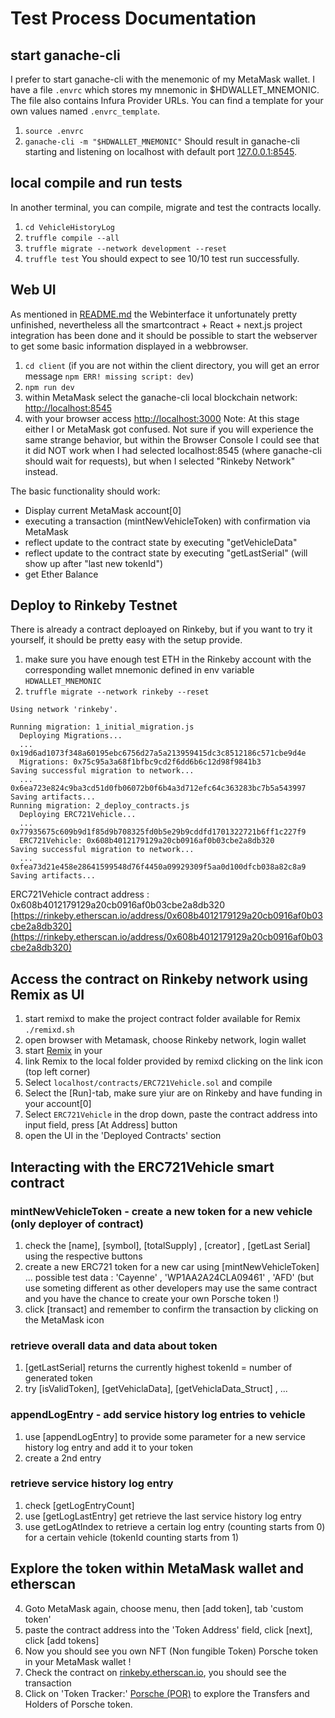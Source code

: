 # Test Process Documentation

## start ganache-cli
I prefer to start ganache-cli with the menemonic of my MetaMask wallet. I have a file `.envrc` which stores my mnemonic in $HDWALLET_MNEMONIC.
The file also contains Infura Provider URLs. You can find a template for your own values named `.envrc_template`.
1. `source .envrc`
2. `ganache-cli -m "$HDWALLET_MNEMONIC"`
Should result in ganache-cli starting and listening on localhost with default port [127.0.0.1:8545](127.0.0.1:8545).

## local compile and run tests
In another terminal, you can compile, migrate and test the contracts locally.
1. `cd VehicleHistoryLog`
2. `truffle compile --all`
3. `truffle migrate --network development --reset`
4. `truffle test`
You should expect to see 10/10 test run successfully.

## Web UI
As mentioned in [README.md](../README.md) the Webinterface it unfortunately pretty unfinished, nevertheless all the smartcontract + React + next.js project integration has been done and it should be possible to start the webserver to get some basic information displayed in a webbrowser.
1. `cd client` (if you are not within the client directory, you will get an error message `npm ERR! missing script: dev`)
2. `npm run dev`
3. within MetaMask select the ganache-cli local blockchain network: [http://localhost:8545](#)
4. with your browser access [http://localhost:3000](http://localhost:3000)
Note: At this stage either I or MetaMask got confused. Not sure if you will experience the same strange behavior, but within the Browser Console I could see that it did NOT work when I had selected localhost:8545 (where ganache-cli should wait for requests), but when I selected "Rinkeby Network" instead.

The basic functionality should work:
- Display current MetaMask account[0]
- executing a transaction (mintNewVehicleToken) with confirmation via MetaMask
- reflect update to the contract state by executing "getVehicleData"
- reflect update to the contract state by executing "getLastSerial" (will show up after "last new tokenId")
- get Ether Balance


## Deploy to Rinkeby Testnet
There is already a contract deploayed on Rinkeby, but if you want to try it yourself, it should be pretty easy with the setup provide.
1. make sure you have enough test ETH in the Rinkeby account with the corresponding wallet mnemonic defined in env variable `HDWALLET_MNEMONIC`
2. `truffle migrate --network rinkeby --reset`

```
Using network 'rinkeby'.

Running migration: 1_initial_migration.js
  Deploying Migrations...
  ... 0x19d6ad1073f348a60195ebc6756d27a5a213959415dc3c8512186c571cbe9d4e
  Migrations: 0x75c95a3a68f1bfbc9cd2f6dd6b6c12d98f9841b3
Saving successful migration to network...
  ... 0x6ea723e824c9ba3cd51d0fb06072b0f6b4a3d712efc64c363283bc7b5a543997
Saving artifacts...
Running migration: 2_deploy_contracts.js
  Deploying ERC721Vehicle...
  ... 0x77935675c609b9d1f85d9b708325fd0b5e29b9cddfd1701322721b6ff1c227f9
  ERC721Vehicle: 0x608b4012179129a20cb0916af0b03cbe2a8db320
Saving successful migration to network...
  ... 0xfea73d21e458e28641599548d76f4450a09929309f5aa0d100dfcb038a82c8a9
Saving artifacts...
```
ERC721Vehicle contract address : 0x608b4012179129a20cb0916af0b03cbe2a8db320
[https://rinkeby.etherscan.io/address/0x608b4012179129a20cb0916af0b03cbe2a8db320](https://rinkeby.etherscan.io/address/0x608b4012179129a20cb0916af0b03cbe2a8db320)


## Access the contract on Rinkeby network using Remix as UI

1. start remixd to make the project contract folder available for Remix `./remixd.sh`
2. open browser with Metamask, choose Rinkeby network, login wallet
3. start [Remix](https://remix.ethereum.org) in your 
4. link Remix to the local folder provided by remixd clicking on the link icon (top left corner)
5. Select `localhost/contracts/ERC721Vehicle.sol` and compile
6. Select the [Run]-tab, make sure yiur are on Rinkeby and have funding in your account[0]
7. Select `ERC721Vehicle` in the drop down, paste the contract address into input field, press [At Address] button
8. open the UI in the 'Deployed Contracts' section

## Interacting with the ERC721Vehicle smart contract

### mintNewVehicleToken - create a new token for a new vehicle (only deployer of contract)

1. check the [name], [symbol], [totalSupply] , [creator] , [getLast Serial] using the respective buttons
2. create a new ERC721 token for a new car using [mintNewVehicleToken] ... possible test data : 'Cayenne' , 'WP1AA2A24CLA09461' , 'AFD' (but use someting different as other developers may use the same contract and you have the chance to create your own Porsche token !)
3. click [transact] and remember to confirm the transaction by clicking on the MetaMask icon

### retrieve overall data and data about token

1. [getLastSerial] returns the currently highest tokenId = number of generated token
1. try [isValidToken], [getVehiclaData], [getVehiclaData_Struct] , ...


### appendLogEntry - add service history log entries to vehicle

1. use [appendLogEntry] to provide some parameter for a new service history log entry and add it to your token
2. create a 2nd entry

### retrieve service history log entry

1. check [getLogEntryCount]
1. use [getLogLastEntry] get retrieve the last service history log entry
2. use getLogAtIndex to retrieve a certain log entry (counting starts from 0) for a certain vehicle (tokenId counting starts from 1)

## Explore the token within MetaMask wallet and etherscan

4. Goto MetaMask again, choose menu, then [add token], tab 'custom token'
5. paste the contract address into the 'Token Address' field, click [next], click [add tokens]
6. Now you should see you own NFT (Non fungible Token) Porsche token in your MetaMask wallet !
7. Check the contract on [rinkeby.etherscan.io](https://rinkeby.etherscan.io/address/0x608b4012179129a20cb0916af0b03cbe2a8db320), you should see the transaction
8. Click on 'Token Tracker:' [Porsche (POR)](https://rinkeby.etherscan.io/token/0x608b4012179129a20cb0916af0b03cbe2a8db320) to explore the Transfers and Holders of Porsche token.








